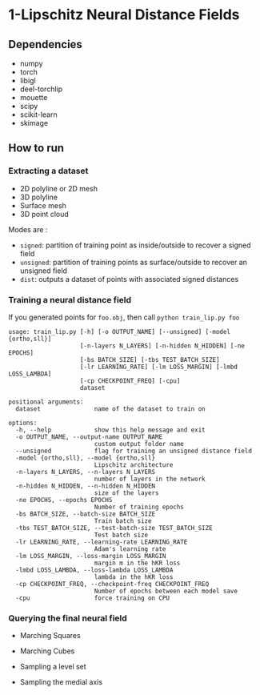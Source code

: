 # 1-Lipschitz Neural Distance Fields


## Dependencies
- numpy
- torch
- libigl
- deel-torchlip
- mouette
- scipy
- scikit-learn
- skimage

## How to run

### Extracting a dataset

- 2D polyline or 2D mesh
- 3D polyline
- Surface mesh
- 3D point cloud

Modes are :
- `signed`: partition of training point as inside/outside to recover a signed field
- `unsigned`: partition of training points as surface/outside to recover an unsigned field
- `dist`: outputs a dataset of points with associated signed distances

### Training a neural distance field

If you generated points for `foo.obj`, then call `python train_lip.py foo`

```
usage: train_lip.py [-h] [-o OUTPUT_NAME] [--unsigned] [-model {ortho,sll}]
                    [-n-layers N_LAYERS] [-n-hidden N_HIDDEN] [-ne EPOCHS]
                    [-bs BATCH_SIZE] [-tbs TEST_BATCH_SIZE]
                    [-lr LEARNING_RATE] [-lm LOSS_MARGIN] [-lmbd LOSS_LAMBDA]
                    [-cp CHECKPOINT_FREQ] [-cpu]
                    dataset

positional arguments:
  dataset               name of the dataset to train on

options:
  -h, --help            show this help message and exit
  -o OUTPUT_NAME, --output-name OUTPUT_NAME
                        custom output folder name
  --unsigned            flag for training an unsigned distance field
  -model {ortho,sll}, --model {ortho,sll}
                        Lipschitz architecture
  -n-layers N_LAYERS, --n-layers N_LAYERS
                        number of layers in the network
  -n-hidden N_HIDDEN, --n-hidden N_HIDDEN
                        size of the layers
  -ne EPOCHS, --epochs EPOCHS
                        Number of training epochs
  -bs BATCH_SIZE, --batch-size BATCH_SIZE
                        Train batch size
  -tbs TEST_BATCH_SIZE, --test-batch-size TEST_BATCH_SIZE
                        Test batch size
  -lr LEARNING_RATE, --learning-rate LEARNING_RATE
                        Adam's learning rate
  -lm LOSS_MARGIN, --loss-margin LOSS_MARGIN
                        margin m in the hKR loss
  -lmbd LOSS_LAMBDA, --loss-lambda LOSS_LAMBDA
                        lambda in the hKR loss
  -cp CHECKPOINT_FREQ, --checkpoint-freq CHECKPOINT_FREQ
                        Number of epochs between each model save
  -cpu                  force training on CPU
```

### Querying the final neural field

- Marching Squares

- Marching Cubes

- Sampling a level set

- Sampling the medial axis
